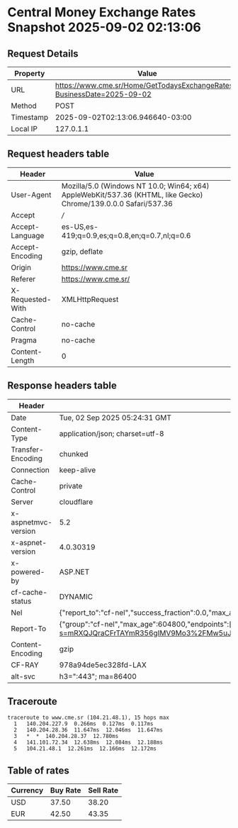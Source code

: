 # Central Money Exchange Rates Snapshot 2025-09-02 02:13:06
## Request Details

| Property | Value |
|----------|-------|
| URL | https://www.cme.sr/Home/GetTodaysExchangeRates/?BusinessDate=2025-09-02 |
| Method | POST |
| Timestamp | 2025-09-02T02:13:06.946640-03:00 |
| Local IP | 127.0.1.1 |
    
## Request headers table

| Header | Value |
|--------|-------|
| User-Agent | Mozilla/5.0 (Windows NT 10.0; Win64; x64) AppleWebKit/537.36 (KHTML, like Gecko) Chrome/139.0.0.0 Safari/537.36 |
| Accept | */* |
| Accept-Language | es-US,es-419;q=0.9,es;q=0.8,en;q=0.7,nl;q=0.6 |
| Accept-Encoding | gzip, deflate |
| Origin | https://www.cme.sr |
| Referer | https://www.cme.sr/ |
| X-Requested-With | XMLHttpRequest |
| Cache-Control | no-cache |
| Pragma | no-cache |
| Content-Length | 0 |

    
## Response headers table
| Header | Value |
|--------|-------|
| Date | Tue, 02 Sep 2025 05:24:31 GMT |
| Content-Type | application/json; charset=utf-8 |
| Transfer-Encoding | chunked |
| Connection | keep-alive |
| Cache-Control | private |
| Server | cloudflare |
| x-aspnetmvc-version | 5.2 |
| x-aspnet-version | 4.0.30319 |
| x-powered-by | ASP.NET |
| cf-cache-status | DYNAMIC |
| Nel | {"report_to":"cf-nel","success_fraction":0.0,"max_age":604800} |
| Report-To | {"group":"cf-nel","max_age":604800,"endpoints":[{"url":"https://a.nel.cloudflare.com/report/v4?s=mRXQJQraCFrTAYmR356gIMV9Mo3%2FMw5uJZpcCXFHNe2pVs413WrheZ%2BBBlSE1FOmH%2F%2Fd6CWbQGrKjLoaRBaO8G5wAwq414hM"}]} |
| Content-Encoding | gzip |
| CF-RAY | 978a94de5ec328fd-LAX |
| alt-svc | h3=":443"; ma=86400 |

## Traceroute 

```
traceroute to www.cme.sr (104.21.48.1), 15 hops max
  1   140.204.227.9  0.266ms  0.127ms  0.117ms 
  2   140.204.28.36  11.647ms  12.046ms  11.647ms 
  3   *  *  140.204.28.37  12.780ms 
  4   141.101.72.34  12.638ms  12.084ms  12.188ms 
  5   104.21.48.1  12.261ms  12.166ms  12.172ms 

```


## Table of rates

| Currency | Buy Rate | Sell Rate |
|----------|----------|-----------|
| USD | 37.50 | 38.20 |
| EUR | 42.50 | 43.35 |
